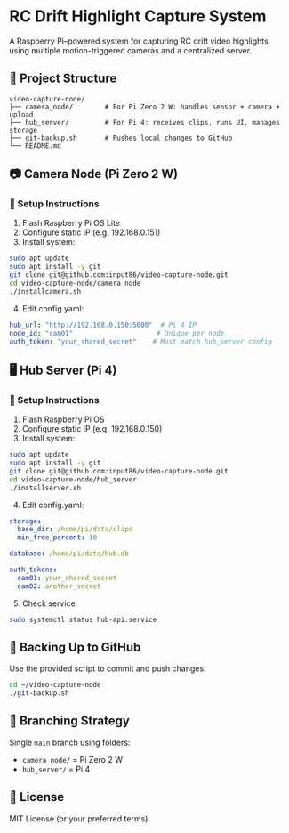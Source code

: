 # RC Drift Highlight Capture System

A Raspberry Pi–powered system for capturing RC drift video highlights using multiple motion-triggered cameras and a centralized server.

## 📁 Project Structure

```
video-capture-node/
├── camera_node/        # For Pi Zero 2 W: handles sensor + camera + upload
├── hub_server/         # For Pi 4: receives clips, runs UI, manages storage
├── git-backup.sh       # Pushes local changes to GitHub
└── README.md
```

## 📷 Camera Node (Pi Zero 2 W)

### 🔧 Setup Instructions

1. Flash Raspberry Pi OS Lite
2. Configure static IP (e.g. 192.168.0.151)
3. Install system:

```bash
sudo apt update
sudo apt install -y git
git clone git@github.com:input86/video-capture-node.git
cd video-capture-node/camera_node
./installcamera.sh
```

4. Edit config.yaml:

```yaml
hub_url: "http://192.168.0.150:5000"  # Pi 4 IP
node_id: "cam01"                     # Unique per node
auth_token: "your_shared_secret"    # Must match hub_server config
```

## 🖥️ Hub Server (Pi 4)

### 🔧 Setup Instructions

1. Flash Raspberry Pi OS
2. Configure static IP (e.g. 192.168.0.150)
3. Install system:

```bash
sudo apt update
sudo apt install -y git
git clone git@github.com:input86/video-capture-node.git
cd video-capture-node/hub_server
./installserver.sh
```

4. Edit config.yaml:

```yaml
storage:
  base_dir: /home/pi/data/clips
  min_free_percent: 10

database: /home/pi/data/hub.db

auth_tokens:
  cam01: your_shared_secret
  cam02: another_secret
```

5. Check service:

```bash
sudo systemctl status hub-api.service
```

## 🔁 Backing Up to GitHub

Use the provided script to commit and push changes:

```bash
cd ~/video-capture-node
./git-backup.sh
```

## 🌲 Branching Strategy

Single `main` branch using folders:
- `camera_node/` = Pi Zero 2 W
- `hub_server/` = Pi 4

## 📜 License

MIT License (or your preferred terms)
